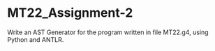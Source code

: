 # MT22_Assignment-2
Write an AST Generator for the program written in file MT22.g4, using Python and ANTLR.
